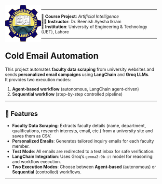 

<img src="uet.png" alt="UET Logo" width="120" align="left"/>

---

📘 **Course Project**: *Artificial Intelligence*  
👩‍🏫 **Instructor**: Dr. Beenish Ayesha Ikram  
🏫 **Institution**: University of Engineering & Technology (UET), Lahore  

---

# Cold Email Automation  
This project automates **faculty data scraping** from university websites and sends **personalized email campaigns** using **LangChain** and **Groq LLMs**.  
It provides two execution modes:  
1. **Agent-based workflow** (autonomous, LangChain agent-driven)  
2. **Sequential workflow** (step-by-step controlled pipeline)  

---

## 🚀 Features

- **Faculty Data Scraping**: Extracts faculty details (name, department, qualifications, research interests, email, etc.) from a university site and saves them as CSV.  
- **Personalized Emails**: Generates tailored inquiry emails for each faculty member.  
- **Test Mode**: All emails are redirected to a test inbox for safe verification.  
- **LangChain Integration**: Uses Groq’s `gemma2-9b-it` model for reasoning and workflow execution.  
- **Two Execution Modes**: Choose between **Agent-based** (autonomous) or **Sequential** (controlled) workflows.  

---
